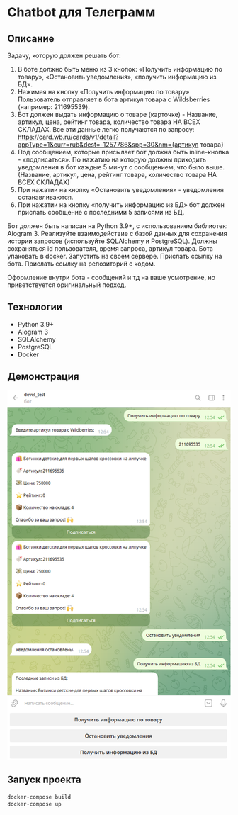 # Chatbot для Телеграмм

## Описание
Задачу, которую должен решать бот:
1. В боте должно быть меню из 3 кнопок: «Получить информацию по товару», «Остановить уведомления», «получить информацию из БД».
2. Нажимая на кнопку «Получить информацию по товару» Пользователь отправляет в бота артикул товара с Wildsberries (например: 211695539).
3. Бот должен выдать информацию о товаре (карточке) - Название, артикул, цена, рейтинг товара, количество товара НА ВСЕХ СКЛАДАХ.
Все эти данные легко получаются по запросу: https://card.wb.ru/cards/v1/detail?appType=1&curr=rub&dest=-1257786&spp=30&nm={артикул товара}
4. Под сообщением, которые присылает бот должна быть inline-кнопка - «подписаться». По нажатию на которую должны приходить уведомления в бот каждые 5 минут с сообщением, что было выше. (Название, артикул, цена, рейтинг товара, количество товара НА ВСЕХ СКЛАДАХ)
5. При нажатии на кнопку «Остановить уведомления» - уведомления останавливаются.
6. При нажатии на кнопку «получить информацию из БД» бот должен прислать сообщение с последними 5 записями из БД.

Бот должен быть написан на Python 3.9+, с использованием библиотек: Aiogram 3. Реализуйте взаимодействие с базой данных для сохранения истории запросов (используйте SQLAlchemy и PostgreSQL). Должны сохраняться id пользователя, время запроса, артикул товара. Бота упаковать в docker. Запустить на своем сервере. Прислать ссылку на бота. Прислать ссылку на репозиторий с кодом.

Оформление внутри бота - сообщений и тд на ваше усмотрение, но приветствуется оригинальный подход.

## Технологии
- Python 3.9+
- Aiogram 3
- SQLAlchemy
- PostgreSQL
- Docker

## Демонстрация
![Chatbot Demo](img/1.png)

## Запуск проекта
```bash
docker-compose build
docker-compose up
